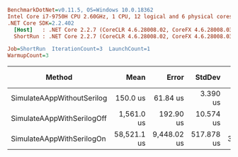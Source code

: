 ``` ini

BenchmarkDotNet=v0.11.5, OS=Windows 10.0.18362
Intel Core i7-9750H CPU 2.60GHz, 1 CPU, 12 logical and 6 physical cores
.NET Core SDK=2.2.402
  [Host]   : .NET Core 2.2.7 (CoreCLR 4.6.28008.02, CoreFX 4.6.28008.03), 64bit RyuJIT
  ShortRun : .NET Core 2.2.7 (CoreCLR 4.6.28008.02, CoreFX 4.6.28008.03), 64bit RyuJIT

Job=ShortRun  IterationCount=3  LaunchCount=1  
WarmupCount=3  

```
|                     Method |        Mean |       Error |     StdDev |  Ratio | RatioSD |     Gen 0 |    Gen 1 | Gen 2 |   Allocated |
|--------------------------- |------------:|------------:|-----------:|-------:|--------:|----------:|---------:|------:|------------:|
| SimulateAAppWithoutSerilog |    150.0 us |    61.84 us |   3.390 us |   1.00 |    0.00 |    6.3477 |   0.4883 |     - |    39.16 KB |
| SimulateAAppWithSerilogOff |  1,561.0 us |   192.90 us |  10.574 us |  10.41 |    0.18 |  439.4531 |  48.8281 |     - |  2702.01 KB |
|  SimulateAAppWithSerilogOn | 58,521.1 us | 9,448.02 us | 517.878 us | 390.34 |   11.69 | 7666.6667 | 111.1111 |     - | 47684.02 KB |
